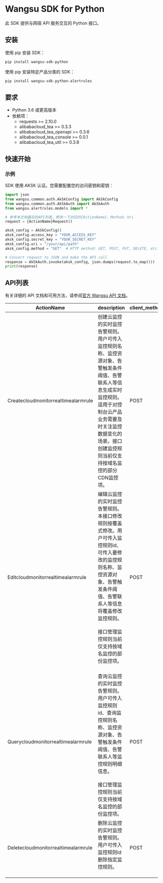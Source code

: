 # Wangsu SDK for Python

此 SDK 提供与网宿 API 服务交互的 Python 接口。

## 安装

使用 pip 安装 SDK：

```bash
pip install wangsu-sdk-python
```
使用 pip 安装特定产品分类的 SDK：

```bash
pip install wangsu-sdk-python-alertrules
```


## 要求

- Python 3.6 或更高版本
- 依赖项：
  - requests >= 2.10.0
  - alibabacloud_tea >= 0.3.3
  - alibabacloud_tea_openapi >= 0.3.6
  - alibabacloud_tea_console >= 0.0.1
  - alibabacloud_tea_util >= 0.3.8

## 快速开始

### 示例

SDK 使用 AKSK 认证。您需要配置您的访问密钥和密钥：

```python
import json
from wangsu.common.auth.AkSkConfig import AkSkConfig
from wangsu.common.auth.AkSkAuth import AkSkAuth
from wangsu.alertrules.models import *

# 参考本文档最后的API列表，修改一下对应的{ActionName}、Method、Uri
request = {ActionName}Request()

aksk_config = AkSkConfig()
aksk_config.access_key = "YOUR_ACCESS_KEY"
aksk_config.secret_key = "YOUR_SECRET_KEY"
aksk_config.uri = "/your/api/path"
aksk_config.method = "GET"  # HTTP method: GET, POST, PUT, DELETE, etc.

# Convert request to JSON and make the API call
response = AkSkAuth.invoke(aksk_config, json.dumps(request.to_map()))
print(response)

```


## API列表
有关详细的 API 文档和可用方法，请参阅[官方 Wangsu API 文档](https://www.wangsu.com/document/api-doc/Overview?productType=all)。

| ActionName | description | client_methods | uri |
| --- | --- | --- | --- |
| Createcloudmonitorrealtimealarmrule | 创建云监控的实时监控告警规则。用户可传入监控规则名称、监控资源对象、告警触发条件阈值、告警联系人等信息生成实时监控规则。适用于对控制台云产品业务需要及时关注监控数据变化的场景。接口创建监控规则当前仅支持按域名监控的部分CDN监控项。<br> | POST | /api/cloudmonitor/alarm/real-time/add |
| Editcloudmonitorrealtimealarmrule | 编辑云监控的实时监控告警规则。本接口修改规则按覆盖式修改。用户可传入监控规则id、可传入要修改的监控规则名称、监控资源对象、告警触发条件阈值、告警联系人等信息将覆盖修改监控规则。<br><br>接口管理监控规则当前仅支持按域名监控的部份监控项。 | POST | /api/cloudmonitor/alarm/real-time/edit |
| Querycloudmonitorrealtimealarmrule | 	<br>查询云监控的实时监控告警规则。用户可传入监控规则id、查询监控规则名称、监控资源对象、告警触发条件阈值、告警联系人等监控规则明细信息。<br><br>接口管理监控规则当前仅支持按域名监控的部份监控项。 | POST | /api/cloudmonitor/alarm/real-time/query |
| Deletecloudmonitorrealtimealarmrule | 删除云监控的实时监控告警规则。用户可传入监控规则id删除指定监控规则。<br><br> | POST | /api/cloudmonitor/alarm/real-time/delete |